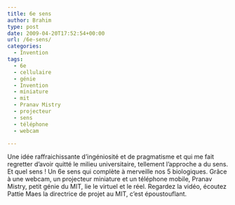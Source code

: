 ```yaml
---
title: 6e sens
author: Brahim
type: post
date: 2009-04-20T17:52:54+00:00
url: /6e-sens/
categories:
  - Invention
tags:
  - 6e
  - cellulaire
  - génie
  - Invention
  - miniature
  - mit
  - Pranav Mistry
  - projecteur
  - sens
  - téléphone
  - webcam

---
```

Une idée raffraichissante d&#8217;ingéniosité et de pragmatisme et qui me fait regretter d&#8217;avoir quitté le milieu universitaire, tellement l&#8217;approche a du sens. Et quel sens ! Un 6e sens qui complète à merveille nos 5 biologiques. Grâce à une webcam, un projecteur miniature et un téléphone mobile, Pranav Mistry, petit génie du MIT, lie le virtuel et le réel. Regardez la vidéo, écoutez Pattie Maes la directrice de projet au MIT, c&#8217;est époustouflant.

<p style="text-align: center;">
</p>